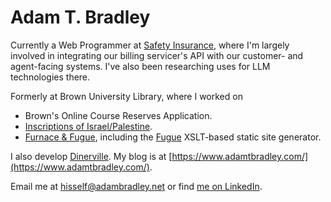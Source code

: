 # Adam T. Bradley

Currently a Web Programmer at [Safety Insurance](https://www.safetyinsurance.com/), where I'm largely involved in integrating our billing servicer's API with our customer- and agent-facing systems. I've also been researching uses for LLM technologies there.

Formerly at Brown University Library, where I worked on 
* Brown's Online Course Reserves Application.
* [Inscriptions of Israel/Palestine](https://library.brown.edu/iip/index/).
* [Furnace & Fugue](https://furnaceandfugue.org/), including the [Fugue](https://github.com/brown-University-Library/fugue) XSLT-based static site generator.

I also develop [Dinerville](https://www.dinerville.info/). My blog is at [https://www.adamtbradley.com/](https://www.adamtbradley.com/).

Email me at [hisself@adambradley.net](mailto:hisself@adambradley.net) or find [me on LinkedIn](https://www.linkedin.com/in/adam-t-bradley/).
